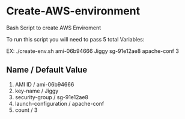 # Create-AWS-environment
Bash Script to create AWS Enviroment

To run this script you will need to pass 5 total Variables:

EX: ./create-env.sh ami-06b94666 Jiggy sg-91e12ae8 apache-conf 3

## Name           /          Default Value
1. AMI ID /		 ami-06b94666
2. key-name	/	 Jiggy
3. security-group	/ sg-91e12ae8
4. launch-configuration / apache-conf
5. count		/ 3
